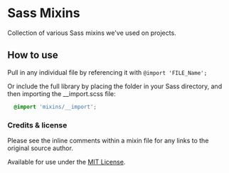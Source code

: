 # Sass Mixins

Collection of various Sass mixins we've used on projects.


## How to use

Pull in any individual file by referencing it with ```@import 'FILE_Name';```

Or include the full library by placing the folder in your Sass directory, and then importing the __import.scss file:

```css
  @import 'mixins/__import';
```



### Credits & license

Please see the inline comments within a mixin file for any links to the original source author.

Available for use under the [MIT License](https://github.com/freshtilledsoil/fts-mixins/blob/master/LICENSE).
